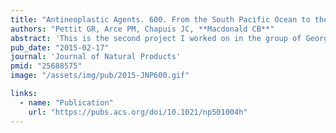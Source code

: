 ```yaml
---
title: "Antineoplastic Agents. 600. From the South Pacific Ocean to the Silstatins"
authors: "Pettit GR, Arce PM, Chapuis JC, **Macdonald CB**"
abstract: 'This is the second project I worked on in the group of George Pettit as an undergraduate at Arizona State University. We took a promising compound with demonstrated anticancer properties and modified it to make it easily functionalizable for specific drug delivery systems.'
pub_date: "2015-02-17"
journal: 'Journal of Natural Products'
pmid: "25688575"
image: "/assets/img/pub/2015-JNP600.gif"

links:
  - name: "Publication"
    url: "https://pubs.acs.org/doi/10.1021/np501004h"
---
```

